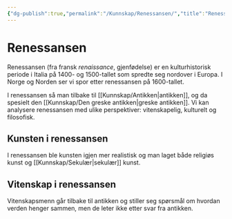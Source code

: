 ```yaml
---
{"dg-publish":true,"permalink":"/Kunnskap/Renessansen/","title":"Renessansen","tags":["historie"]}
---
```



# Renessansen
Renessansen (fra fransk *renaissance*, gjenfødelse) er en kulturhistorisk periode i Italia på 1400- og 1500-tallet som spredte seg nordover i Europa. I Norge og Norden ser vi spor etter renessansen på 1600-tallet.

I renessansen så man tilbake til [[Kunnskap/Antikken\|antikken]], og da spesielt den [[Kunnskap/Den greske antikken\|greske antikken]]. Vi kan analysere renessansen med ulike perspektiver: vitenskapelig, kulturelt og filosofisk.

## Kunsten i renessansen
I renessansen ble kunsten igjen mer realistisk og man laget både religiøs kunst og [[Kunnskap/Sekulær\|sekulær]] kunst. 

## Vitenskap i renessansen
Vitenskapsmenn går tilbake til antikken og stiller seg spørsmål om hvordan verden henger sammen, men de leter ikke etter svar fra antikken. 

